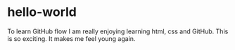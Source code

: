 # hello-world
To learn GitHub flow
I am really enjoying learning html, css and GitHub. This is so exciting. It makes me feel young again.
